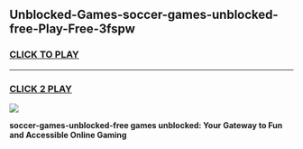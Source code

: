 
## Unblocked-Games-soccer-games-unblocked-free-Play-Free-3fspw
<h3>
<a href="https://premium76.site?title=soccer-games-unblocked-free&ref=17A">CLICK TO PLAY</a></h3>
<hr>

<h3>
<a href="https://premium76.site?title=soccer-games-unblocked-free&ref=17A">CLICK 2 PLAY</a>
  
</h3>

<a href="https://premium76.site?title=soccer-games-unblocked-free&ref=17A"><img src="https://clearcache.store/games.png"></a>


**soccer-games-unblocked-free games unblocked: Your Gateway to Fun and Accessible Online Gaming**
